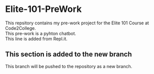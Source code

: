 # Elite-101-PreWork
This repsitory contains my pre-work project for the Elite 101 Course at Code2College.<br/>
This pre-work is a pyhton chatbot.<br/>
This line is added from Repl.it.<br/>

## This section is added to the new branch
This branch will be pushed to the repository as a new branch.<br/>
